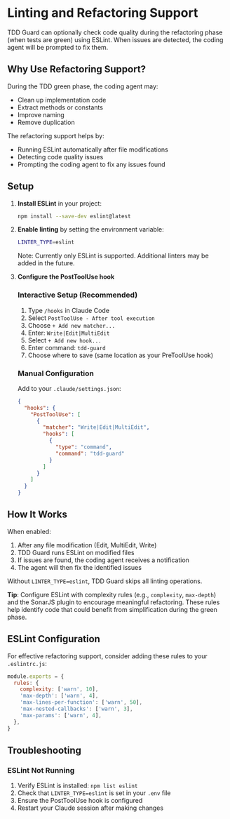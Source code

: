 # Linting and Refactoring Support

TDD Guard can optionally check code quality during the refactoring phase (when tests are green) using ESLint.
When issues are detected, the coding agent will be prompted to fix them.

## Why Use Refactoring Support?

During the TDD green phase, the coding agent may:

- Clean up implementation code
- Extract methods or constants
- Improve naming
- Remove duplication

The refactoring support helps by:

- Running ESLint automatically after file modifications
- Detecting code quality issues
- Prompting the coding agent to fix any issues found

## Setup

1. **Install ESLint** in your project:

   ```bash
   npm install --save-dev eslint@latest
   ```

2. **Enable linting** by setting the environment variable:

   ```bash
   LINTER_TYPE=eslint
   ```

   Note: Currently only ESLint is supported. Additional linters may be added in the future.

3. **Configure the PostToolUse hook**

   ### Interactive Setup (Recommended)
   1. Type `/hooks` in Claude Code
   2. Select `PostToolUse - After tool execution`
   3. Choose `+ Add new matcher...`
   4. Enter: `Write|Edit|MultiEdit`
   5. Select `+ Add new hook...`
   6. Enter command: `tdd-guard`
   7. Choose where to save (same location as your PreToolUse hook)

   ### Manual Configuration

   Add to your `.claude/settings.json`:

   ```json
   {
     "hooks": {
       "PostToolUse": [
         {
           "matcher": "Write|Edit|MultiEdit",
           "hooks": [
             {
               "type": "command",
               "command": "tdd-guard"
             }
           ]
         }
       ]
     }
   }
   ```

## How It Works

When enabled:

1. After any file modification (Edit, MultiEdit, Write)
2. TDD Guard runs ESLint on modified files
3. If issues are found, the coding agent receives a notification
4. The agent will then fix the identified issues

Without `LINTER_TYPE=eslint`, TDD Guard skips all linting operations.

**Tip**: Configure ESLint with complexity rules (e.g., `complexity`, `max-depth`) and the SonarJS plugin to encourage meaningful refactoring.
These rules help identify code that could benefit from simplification during the green phase.

## ESLint Configuration

For effective refactoring support, consider adding these rules to your `.eslintrc.js`:

```javascript
module.exports = {
  rules: {
    complexity: ['warn', 10],
    'max-depth': ['warn', 4],
    'max-lines-per-function': ['warn', 50],
    'max-nested-callbacks': ['warn', 3],
    'max-params': ['warn', 4],
  },
}
```

## Troubleshooting

### ESLint Not Running

1. Verify ESLint is installed: `npm list eslint`
2. Check that `LINTER_TYPE=eslint` is set in your `.env` file
3. Ensure the PostToolUse hook is configured
4. Restart your Claude session after making changes
